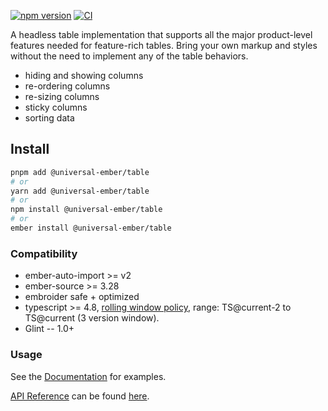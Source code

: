 
[![npm version](https://badge.fury.io/js/@universal-ember/table.svg)](https://badge.fury.io/js/@universal-ember/table)
[![CI](https://github.com/universal-ember/table/actions/workflows/ci.yml/badge.svg?branch=main&event=push)](https://github.com/CrowdStrike/@universal-ember/table/actions/workflows/ci.yml)

A headless table implementation that supports all the major product-level features needed for feature-rich tables.
Bring your own markup and styles without the need to implement any of the table behaviors.

- hiding and showing columns
- re-ordering columns
- re-sizing columns
- sticky columns
- sorting data

## Install

```bash
pnpm add @universal-ember/table 
# or
yarn add @universal-ember/table 
# or
npm install @universal-ember/table 
# or
ember install @universal-ember/table 
```

### Compatibility

* ember-auto-import >= v2
* ember-source >= 3.28
* embroider safe + optimized
* typescript >= 4.8, [rolling window policy](https://www.semver-ts.org/#decouple-typescript-support-from-lts-cycles), range: TS@current-2 to TS@current (3 version window).
* Glint -- 1.0+

### Usage

See the [Documentation][docs-app] for examples.

[API Reference][docs-api] can be found [here][docs-api].

[docs-app]: https://ue-table.pages.dev/
[docs-api]: https://ue-table.pages.dev/api/modules/

